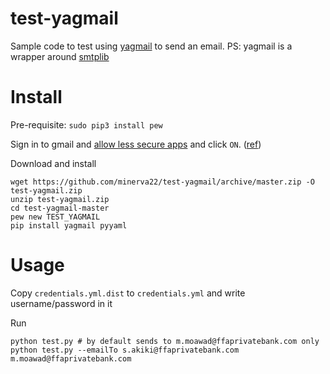 # test-yagmail
Sample code to test using [yagmail](https://github.com/kootenpv/yagmail) to send an email.
PS: yagmail is a wrapper around [smtplib](https://docs.python.org/3.5/library/smtplib.html)

# Install
Pre-requisite: `sudo pip3 install pew`

Sign in to gmail and [allow less secure apps](https://www.google.com/settings/security/lesssecureapps)
and click `ON`. ([ref](https://support.google.com/accounts/answer/6010255?hl=en))

Download and install
```
wget https://github.com/minerva22/test-yagmail/archive/master.zip -O test-yagmail.zip
unzip test-yagmail.zip
cd test-yagmail-master
pew new TEST_YAGMAIL
pip install yagmail pyyaml
```

# Usage
Copy `credentials.yml.dist` to `credentials.yml` and write username/password in it

Run
```
python test.py # by default sends to m.moawad@ffaprivatebank.com only
python test.py --emailTo s.akiki@ffaprivatebank.com m.moawad@ffaprivatebank.com
```
